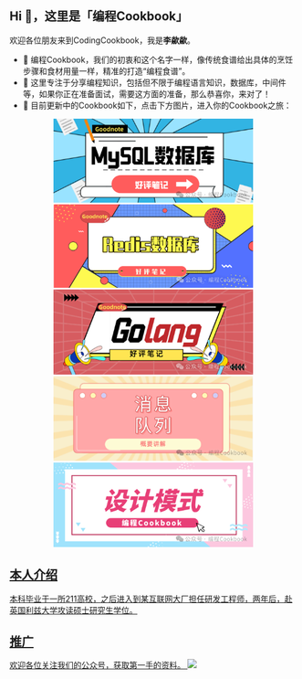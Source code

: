 ## Hi 👋，这里是「编程Cookbook」

欢迎各位朋友来到CodingCookbook，我是**李歘歘**。

- 👯 编程Cookbook，我们的初衷和这个名字一样，像传统食谱给出具体的烹饪步骤和食材用量一样，精准的打造“编程食谱”。
- 🔭 这里专注于分享编程知识，包括但不限于编程语言知识，数据库，中间件等，如果你正在准备面试，需要这方面的准备，那么恭喜你，来对了！
- 🌱 目前更新中的Cookbook如下，点击下方图片，进入你的Cookbook之旅：
<div align="center">
  <!-- 第一行 -->
  <a href="https://github.com/CodingCookbook/MySQL">
    <img src="https://github.com/CodingCookbook/CodingCookbook/blob/main/File/MySQL.png" width="350">
  </a>
  <a href="https://github.com/CodingCookbook/Redis">
    <img src="https://github.com/CodingCookbook/CodingCookbook/blob/main/File/Redis.png" width="350">
  </a>
</div>

<div align="center">
  <!-- 第二行 -->
  <a href="https://github.com/CodingCookbook/Go">
    <img src="https://github.com/CodingCookbook/CodingCookbook/blob/main/File/Go.png" width="350">
  </a>
  <a href="https://github.com/CodingCookbook/MQ">
    <img src="https://github.com/CodingCookbook/CodingCookbook/blob/main/File/MQ.png" width="350">
  </a>
</div>

<div align="center">
  <!-- 第三行 -->
  <a href="https://github.com/CodingCookbook/DesignPattern">
    <img src="https://github.com/CodingCookbook/CodingCookbook/blob/main/File/DesignPattern.png" width="350">

</div>


## 本人介绍
本科毕业于一所211高校，之后进入到某互联网大厂担任研发工程师，两年后，赴英国利兹大学攻读硕士研究生学位。

## 推广
欢迎各位关注我们的公众号，获取第一手的资料。
![](https://github.com/CodingCookbook/Go/blob/main/File/gzh.png)


<!--
**CodingCookbook/CodingCookbook** is a ✨ _special_ ✨ repository because its `README.md` (this file) appears on your GitHub profile.

Here are some ideas to get you started:

- 🔭 I’m currently working on ...
- 🌱 I’m currently learning ...
- 👯 I’m looking to collaborate on ...
- 🤔 I’m looking for help with ...
- 💬 Ask me about ...
- 📫 How to reach me: ...
- 😄 Pronouns: ...
- ⚡ Fun fact: ...
-->
